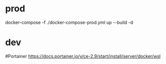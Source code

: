 # prod

docker-compose -f ./docker-compose-prod.yml up --build -d

# dev

#Portainer 
https://docs.portainer.io/v/ce-2.9/start/install/server/docker/wsl
